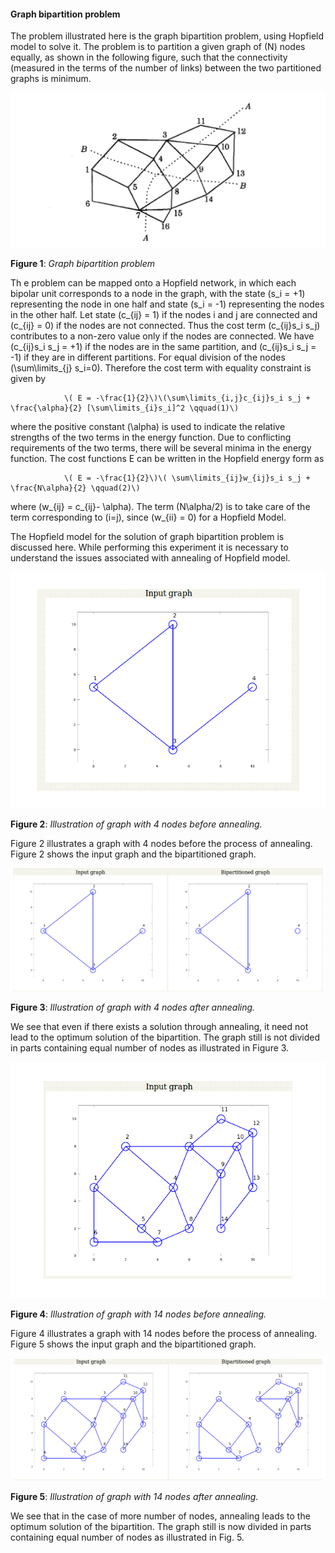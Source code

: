 #### Graph bipartition problem

The problem illustrated here is the graph bipartition problem, using Hopfield model to solve it. The problem is to partition a given graph of \(N\) nodes equally, as shown in the following figure, such that the connectivity (measured in the terms of the number of links) between the two partitioned graphs is minimum.



<img src="images/GrapBip1.png">


**Figure 1**: *Graph bipartition problem*

Th	 e problem can be mapped onto a Hopfield network, in which each bipolar unit corresponds to a node in the graph, with the state \(s_i = +1\) representing the node in one half and state \(s_i = -1\) representing the nodes in the other half. Let state \(c_{ij} = 1\) if the nodes i and j are connected and \(c_{ij} = 0\) if the nodes are not connected. Thus the cost term \(c_{ij}s_i s_j\) contributes to a non-zero value only if the nodes are connected. We have \(c_{ij}s_i s_j = +1\) if the nodes are in the same partition, and \(c_{ij}s_i s_j = -1\) if they are in different partitions. For equal division of the nodes \(\sum\limits_{j} s_i=0\). Therefore the cost term with equality constraint is given by

                \( E = -\frac{1}{2}\)\(\sum\limits_{i,j}c_{ij}s_i s_j + \frac{\alpha}{2} [\sum\limits_{i}s_i]^2 \qquad(1)\) 

where the positive constant \(\alpha\) is used to indicate the relative strengths of the two terms in the energy function. Due to conflicting requirements of the two terms, there will be several minima in the energy function. The cost functions E can be written in the Hopfield energy form as

                \( E = -\frac{1}{2}\)\( \sum\limits_{ij}w_{ij}s_i s_j + \frac{N\alpha}{2} \qquad(2)\) 

where \(w_{ij} = c_{ij}- \alpha\). The term \(N\alpha/2\) is to take care of the term corresponding to \(i=j\), since \(w_{ii} = 0\) for a Hopfield Model.


The Hopfield model for the solution of graph bipartition problem is discussed here. While performing this experiment it is necessary to understand the issues associated with annealing of Hopfield model.


<img src="images/init14.png">


**Figure 2**: *Illustration of graph with 4 nodes before annealing.*

Figure 2 illustrates a graph with 4 nodes before the process of annealing. Figure 2 shows the input graph and the bipartitioned graph.


<img src="images/anneal14.png">


**Figure 3**: *Illustration of graph with 4 nodes after annealing.*

We see that even if there exists a solution through annealing, it need not lead to the optimum solution of the bipartition. The graph still is not divided in parts containing equal number of nodes as illustrated in Figure 3.


<img src="images/init614.png">



**Figure 4**: *Illustration of graph with 14 nodes before annealing.*

Figure 4 illustrates a graph with 14 nodes before the process of annealing. Figure 5 shows the input graph and the bipartitioned graph.



<img src="images/anneal614.png">



**Figure 5**: *Illustration of graph with 14 nodes after annealing.*

We see that in the case of more number of nodes, annealing leads to the optimum solution of the bipartition. The graph still is now divided in parts containing equal number of nodes as illustrated in Fig. 5.

